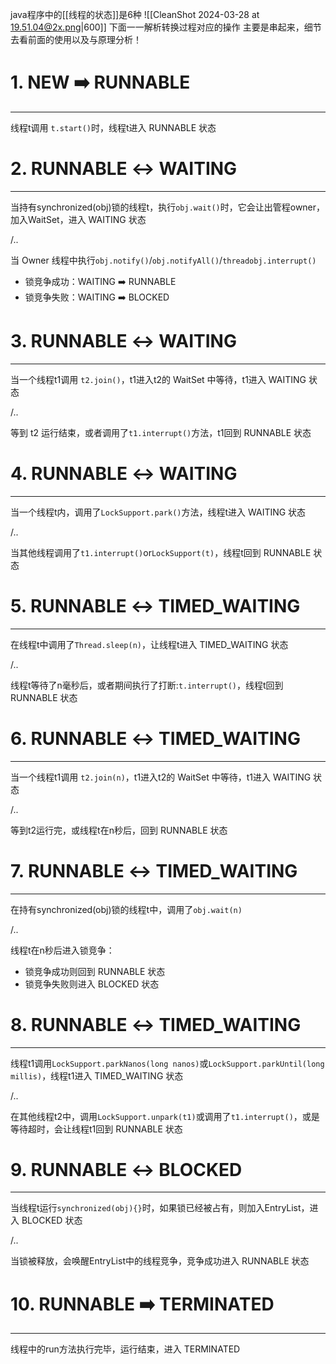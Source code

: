 java程序中的[[线程的状态]]是6种
![[CleanShot 2024-03-28 at 19.51.04@2x.png|600]]
下面一一解析转换过程对应的操作
主要是串起来，细节去看前面的使用以及与原理分析！
# 1. NEW ➡️ RUNNABLE
---
线程t调用 `t.start()`时，线程t进入 RUNNABLE 状态
# 2. RUNNABLE ↔️ WAITING
---

当持有synchronized(obj)锁的线程t，执行`obj.wait()`时，它会让出管程owner，加入WaitSet，进入 WAITING 状态

/..

当 Owner 线程中执行`obj.notify()`/`obj.notifyAll()`/`threadobj.interrupt()` 
- 锁竞争成功：WAITING ➡️ RUNNABLE
- 锁竞争失败：WAITING ➡️ BLOCKED
# 3. RUNNABLE ↔️ WAITING
---
当一个线程t1调用 `t2.join()`，t1进入t2的 WaitSet 中等待，t1进入 WAITING 状态

/..

等到 t2 运行结束，或者调用了`t1.interrupt()`方法，t1回到 RUNNABLE 状态
# 4. RUNNABLE ↔️ WAITING
---
当一个线程t内，调用了`LockSupport.park()`方法，线程t进入 WAITING 状态

/..

当其他线程调用了`t1.interrupt()`or`LockSupport(t)`，线程t回到 RUNNABLE 状态

# 5. RUNNABLE ↔️ TIMED_WAITING
---
在线程t中调用了`Thread.sleep(n)`，让线程t进入 TIMED_WAITING 状态

/..

线程t等待了n毫秒后，或者期间执行了打断:`t.interrupt()`，线程t回到 RUNNABLE 状态
# 6. RUNNABLE ↔️ TIMED_WAITING
---
当一个线程t1调用 `t2.join(n)`，t1进入t2的 WaitSet 中等待，t1进入 WAITING 状态

/..

等到t2运行完，或线程t在n秒后，回到 RUNNABLE 状态

# 7. RUNNABLE ↔️ TIMED_WAITING
---

在持有synchronized(obj)锁的线程t中，调用了`obj.wait(n)`

/..

线程t在n秒后进入锁竞争：
- 锁竞争成功则回到 RUNNABLE 状态
- 锁竞争失败则进入 BLOCKED 状态
# 8. RUNNABLE ↔️ TIMED_WAITING
---
线程t1调用`LockSupport.parkNanos(long nanos)`或`LockSupport.parkUntil(long millis)`，线程t1进入 TIMED_WAITING 状态

/..

在其他线程t2中，调用`LockSupport.unpark(t1)`或调用了`t1.interrupt()`，或是等待超时，会让线程t1回到 RUNNABLE 状态
# 9. RUNNABLE ↔️ BLOCKED
---
当线程t运行`synchronized(obj){}`时，如果锁已经被占有，则加入EntryList，进入 BLOCKED 状态

/..

当锁被释放，会唤醒EntryList中的线程竞争，竞争成功进入 RUNNABLE 状态
# 10. RUNNABLE ➡️ TERMINATED
---
线程中的run方法执行完毕，运行结束，进入 TERMINATED